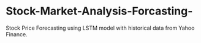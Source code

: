 # Stock-Market-Analysis-Forcasting-
Stock Price Forecasting using LSTM model with historical data from Yahoo Finance.
